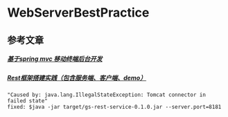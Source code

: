 # WebServerBestPractice

## 参考文章

##### [基于spring mvc 移动终端后台开发](http://blog.csdn.net/andyliulin/article/details/46544715)
##### [Rest框架搭建实践（包含服务端、客户端、demo）](http://www.eoeandroid.com/thread-333818-1-1.html?_dsign=9afacd84)


##### [<Building a RESTful Web Service>](http://spring.io/guides/gs/rest-service/#initial)
    "Caused by: java.lang.IllegalStateException: Tomcat connector in failed state"
    fixed: $java -jar target/gs-rest-service-0.1.0.jar --server.port=8181
